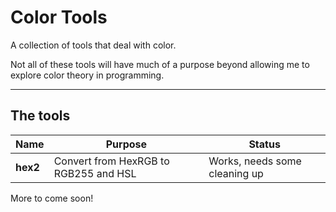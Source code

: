 # Color Tools

A collection of tools that deal with color.

Not all of these tools will have much of a purpose beyond allowing me to explore color theory in programming.

---
## The tools

| Name     | Purpose                               | Status                                                                                              |
| ----     | -------                               | ------                                                                                              |
| **hex2** | Convert from HexRGB to RGB255 and HSL | Works, needs some cleaning up                                                                       |

More to come soon!
